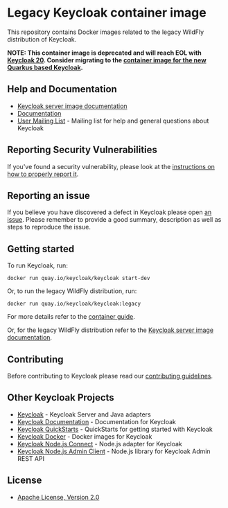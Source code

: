 # Legacy Keycloak container image
This repository contains Docker images related to the legacy WildFly distribution of Keycloak.

**NOTE: This container image is deprecated and will reach EOL with [Keycloak 20](https://www.keycloak.org/2022/03/releases).
Consider migrating to the [container image for the new Quarkus based Keycloak](https://github.com/keycloak/keycloak/tree/main/quarkus/container).**

## Help and Documentation

* [Keycloak server image documentation](server/README.md)
* [Documentation](https://www.keycloak.org/documentation.html)
* [User Mailing List](https://groups.google.com/d/forum/keycloak-user) - Mailing list for help and general questions about Keycloak


## Reporting Security Vulnerabilities

If you've found a security vulnerability, please look at the [instructions on how to properly report it](http://www.keycloak.org/security.html).


## Reporting an issue

If you believe you have discovered a defect in Keycloak please open [an issue](https://github.com/keycloak/keycloak-containers/issues).
Please remember to provide a good summary, description as well as steps to reproduce the issue.


## Getting started

To run Keycloak, run:

    docker run quay.io/keycloak/keycloak start-dev

Or, to run the legacy WildFly distribution, run:

    docker run quay.io/keycloak/keycloak:legacy

For more details refer to the [container guide](https://www.keycloak.org/server/containers).
    
Or, for the legacy WildFly distribution refer to the [Keycloak server image documentation](server/README.md).


## Contributing

Before contributing to Keycloak please read our [contributing guidelines](CONTRIBUTING.md).


## Other Keycloak Projects

* [Keycloak](https://github.com/keycloak/keycloak) - Keycloak Server and Java adapters
* [Keycloak Documentation](https://github.com/keycloak/keycloak-documentation) - Documentation for Keycloak
* [Keycloak QuickStarts](https://github.com/keycloak/keycloak-quickstarts) - QuickStarts for getting started with Keycloak
* [Keycloak Docker](https://github.com/jboss-dockerfiles/keycloak) - Docker images for Keycloak
* [Keycloak Node.js Connect](https://github.com/keycloak/keycloak-nodejs-connect) - Node.js adapter for Keycloak
* [Keycloak Node.js Admin Client](https://github.com/keycloak/keycloak-nodejs-admin-client) - Node.js library for Keycloak Admin REST API


## License

* [Apache License, Version 2.0](https://www.apache.org/licenses/LICENSE-2.0)
